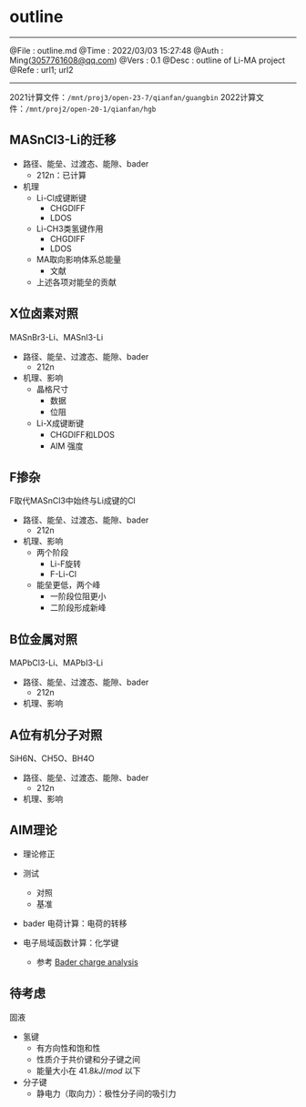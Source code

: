 # outline

--------

@File    :   outline.md
@Time    :   2022/03/03 15:27:48
@Auth    :   Ming(<3057761608@qq.com>)
@Vers    :   0.1
@Desc    :   outline of Li-MA project
@Refe    :   url1; url2

--------

2021计算文件：`/mnt/proj3/open-23-7/qianfan/guangbin`
2022计算文件：`/mnt/proj2/open-20-1/qianfan/hgb`
## MASnCl3-Li的迁移

- 路径、能垒、过渡态、能隙、bader
  - 212n：已计算
- 机理
  - Li-Cl成键断键
    - CHGDIFF
    - LDOS
  - Li-CH3类氢键作用
    - CHGDIFF
    - LDOS
  - MA取向影响体系总能量
    - 文献
  - 上述各项对能垒的贡献

## X位卤素对照

MASnBr3-Li、MASnI3-Li

- 路径、能垒、过渡态、能隙、bader
  - 212n
- 机理、影响
  - 晶格尺寸
    - 数据
    - 位阻
  - Li-X成键断键
    - CHGDIFF和LDOS
    - AIM 强度

## F掺杂

F取代MASnCl3中始终与Li成键的Cl

- 路径、能垒、过渡态、能隙、bader
  - 212n
- 机理、影响
  - 两个阶段
    - Li-F旋转
    - F-Li-Cl
  - 能垒更低，两个峰
    - 一阶段位阻更小
    - 二阶段形成新峰

## B位金属对照

MAPbCl3-Li、MAPbI3-Li

- 路径、能垒、过渡态、能隙、bader
  - 212n
- 机理、影响

## A位有机分子对照

SiH6N、CH5O、BH4O

- 路径、能垒、过渡态、能隙、bader
  - 212n
- 机理、影响

## AIM理论

- 理论修正
- 测试
  - 对照
  - 基准

- bader 电荷计算：电荷的转移
- 电子局域函数计算：化学键
  - 参考 [Bader charge analysis](https://blog.sciencenet.cn/blog-567091-739668.html)

## 待考虑

固液

- 氢键
  - 有方向性和饱和性
  - 性质介于共价键和分子键之间
  - 能量大小在 $41.8 kJ/mod$ 以下
- 分子键
  - 静电力（取向力）：极性分子间的吸引力
  